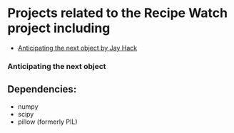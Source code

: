 Projects related to the Recipe Watch project including
===================

- [Anticipating the next object by Jay Hack](#anticipating-the-next-object)


### Anticipating the next object

Dependencies:
-------------
- numpy
- scipy
- pillow (formerly PIL)
